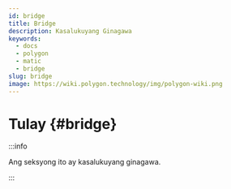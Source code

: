 ```yaml
---
id: bridge
title: Bridge
description: Kasalukuyang Ginagawa
keywords:
  - docs
  - polygon
  - matic
  - bridge
slug: bridge
image: https://wiki.polygon.technology/img/polygon-wiki.png
---
```


# Tulay  {#bridge}

:::info

Ang seksyong ito ay kasalukuyang ginagawa.

:::